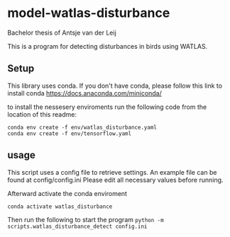 # model-watlas-disturbance
Bachelor thesis of Antsje van der Leij

This is a program for detecting disturbances in birds using WATLAS.

## Setup

This library uses conda. 
If you don't have conda, please follow this link to install conda
https://docs.anaconda.com/miniconda/

to install the nessesery enviroments run the following code from the location of this readme:

```
conda env create -f env/watlas_disturbance.yaml
conda env create -f env/tensorflow.yaml
```

## usage

This script uses a config file to retrieve settings.
An example file can be found at config/config.ini
Please edit all necessary values before running.

Afterward activate the conda enviroment

```
conda activate watlas_disturbance
```

Then run the following to start the program
``
python -m scripts.watlas_disturbance_detect config.ini
``